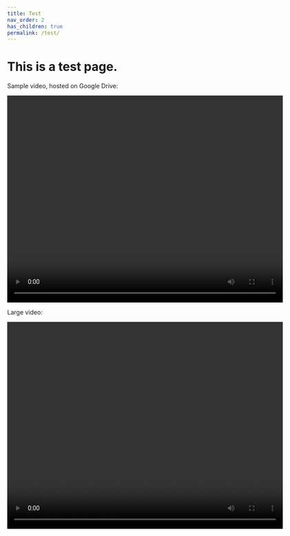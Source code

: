```yaml
---
title: Test
nav_order: 2
has_children: true
permalink: /test/
---
```

# This is a test page.

Sample video, hosted on Google Drive:

<video height="480" width="640" controls>
    <source src="https://drive.google.com/uc?export=download&id=17cQvNrltpiD1OrAxYx3GlKW4ufO0fTZb" type='video/mp4'>
</video>

Large video:

<video height="480" width="640" controls>
    <source src="https://drive.google.com/uc?export=download&id=1NHSMDwm-c0RDF9Ffm65wGczTDQOKmOPP" type='video/mp4'>
</video>